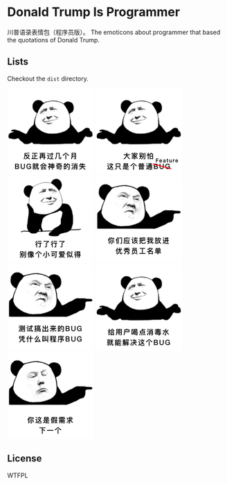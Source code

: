 # Donald Trump Is Programmer

川普语录表情包（程序员版）。
The emoticons about programmer that based the quotations of Donald Trump.

## Lists

Checkout the `dist` directory.

![](./dist/bugs-will-disappear-magically.png)
![](./dist/dont-afraid-this-is-a-regular-bug.png)
![](./dist/dont-be-a-cutie-pie.png)
![](./dist/put-me-in-the-list-of-rockstar-programmer.png)
![](./dist/tester-bug.png)
![](./dist/use-disinfectant-to-kill-the-user-so-that-we-can-fix-the-bugs.png)
![](./dist/you-are-talking-fake-demands.png)

## License

WTFPL